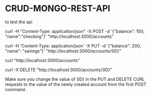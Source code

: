 # CRUD-MONGO-REST-API
to test the api 

curl -H "Content-Type: application/json" -X POST -d '{"balance": 100, "name":"checking"}'  "http://localhost:3000/accounts" 

curl -H 'Content-Type: application/json' -X PUT -d '{"balance": 200, "name": "savings"}'  "http://localhost:3000/accounts/{ID}" 

curl "http://localhost:3000/accounts" 

curl -X DELETE "http://localhost:3000/accounts/{ID}" 

Make sure you change the value of {ID} in the PUT and DELETE CURL requests to the value of the
newly created account from the first POST command.

